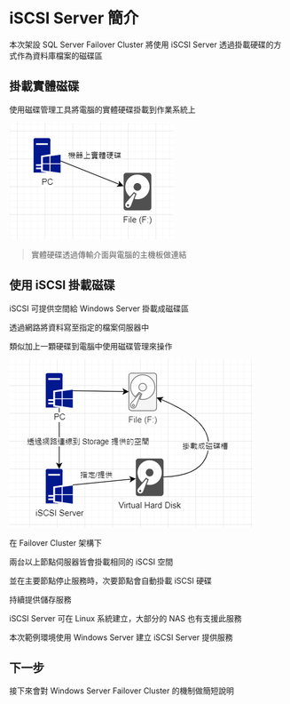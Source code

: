 
# iSCSI Server 簡介

本次架設 SQL Server Failover Cluster 將使用 iSCSI Server 透過掛載硬碟的方式作為資料庫檔案的磁碟區

## 掛載實體磁碟

使用磁碟管理工具將電腦的實體硬碟掛載到作業系統上

![](https://raw.githubusercontent.com/txstudio/2020-12th-ironman/master/images/03/graphic-volumn-common.gif)

> 實體硬碟透過傳輸介面與電腦的主機板做連結

## 使用 iSCSI 掛載磁碟

iSCSI 可提供空間給 Windows Server 掛載成磁碟區

透過網路將資料寫至指定的檔案伺服器中

類似加上一顆硬碟到電腦中使用磁碟管理來操作

![](https://raw.githubusercontent.com/txstudio/2020-12th-ironman/master/images/03/graphic-volumn-with-iscsi-server.gif)

在 Failover Cluster 架構下

兩台以上節點伺服器皆會掛載相同的 iSCSI 空間

並在主要節點停止服務時，次要節點會自動掛載 iSCSI 硬碟

持續提供儲存服務

iSCSI Server 可在 Linux 系統建立，大部分的 NAS 也有支援此服務

本次範例環境使用 Windows Server 建立 iSCSI Server 提供服務

## 下一步

接下來會對 Windows Server Failover Cluster 的機制做簡短說明